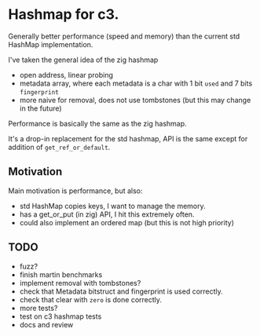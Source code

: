 # Hashmap for c3.

Generally better performance (speed and memory) than the current std HashMap implementation.

I've taken the general idea of the zig hashmap
- open address, linear probing
- metadata array, where each metadata is a char with 1 bit `used` and 7 bits `fingerprint`
- more naive for removal, does not use tombstones (but this may change in the future)

Performance is basically the same as the zig hashmap.

It's a drop-in replacement for the std hashmap, API is the same except for addition of `get_ref_or_default`.

## Motivation

Main motivation is performance, but also:

- std HashMap copies keys, I want to manage the memory.
- has a get_or_put (in zig) API, I hit this extremely often.
- could also implement an ordered map (but this is not high priority)

## TODO

- fuzz?
- finish martin benchmarks
- implement removal with tombstones?
- check that Metadata bitstruct and fingerprint is used correctly.
- check that clear with `zero` is done correctly.
- more tests?
- test on c3 hashmap tests
- docs and review
